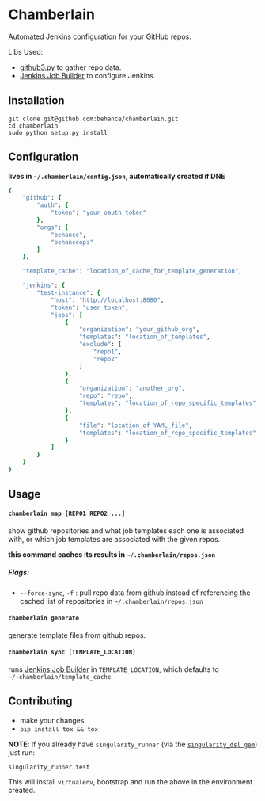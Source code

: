 Chamberlain
====

Automated Jenkins configuration for your GitHub repos.

Libs Used:
- [github3.py](https://github.com/sigmavirus24/github3.py) to gather repo data.
- [Jenkins Job Builder](https://github.com/openstack-infra/jenkins-job-builder) to configure Jenkins.

## Installation

```
git clone git@github.com:behance/chamberlain.git
cd chamberlain
sudo python setup.py install
```

## Configuration

**lives in `~/.chamberlain/config.json`, automatically created if DNE**

```ruby
{
    "github": {
        "auth": {
            "token": "your_oauth_token"
        },
        "orgs": [
            "behance",
            "behanceops"
        ]
    },

    "template_cache": "location_of_cache_for_template_generation",

    "jenkins": {
        "test-instance": {
            "host": "http://localhost:8080",
            "token": "user_token",
            "jobs": [
                {
                    "organization": "your_github_org",
                    "templates": "location_of_templates",
                    "exclude": [
                        "repo1",
                        "repo2"
                    ]
                },
                {
                    "organization": "another_org",
                    "repo": "repo",
                    "templates": "location_of_repo_specific_templates"
                },
                {
                    "file": "location_of_YAML_file",
                    "templates": "location_of_repo_specific_templates"
                }
            ]
        }
    }
}
```

## Usage

#### `chamberlain map [REPO1 REPO2 ...]`
show github repositories and what job templates each one is associated with, or which job templates are associated with the given repos.

**this command caches its results in `~/.chamberlain/repos.json`**

##### Flags:
- `--force-sync`, `-f` : pull repo data from github instead of referencing the cached list of repositories in `~/.chamberlain/repos.json`

#### `chamberlain generate`
generate template files from github repos.

#### `chamberlain sync [TEMPLATE_LOCATION]`
runs [Jenkins Job Builder](https://github.com/openstack-infra/jenkins-job-builder) in `TEMPLATE_LOCATION`, which defaults to `~/.chamberlain/template_cache`

## Contributing
- make your changes
- `pip install tox && tox`

**NOTE**: If you already have `singularity_runner` (via the [`singularity_dsl gem`](https://github.com/behance/singularity_dsl)) just run:

```
singularity_runner test
```

This will install `virtualenv`, bootstrap and run the above in the environment created.
